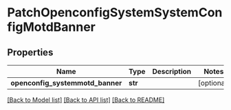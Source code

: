 # PatchOpenconfigSystemSystemConfigMotdBanner

## Properties
Name | Type | Description | Notes
------------ | ------------- | ------------- | -------------
**openconfig_systemmotd_banner** | **str** |  | [optional] 

[[Back to Model list]](../README.md#documentation-for-models) [[Back to API list]](../README.md#documentation-for-api-endpoints) [[Back to README]](../README.md)


